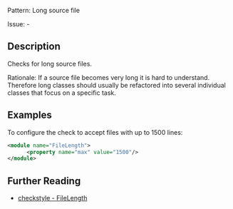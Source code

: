 Pattern: Long source file

Issue: -

## Description

Checks for long source files. 

Rationale: If a source file becomes very long it is hard to understand. Therefore long classes should usually be refactored into several individual classes that focus on a specific task. 

## Examples

To configure the check to accept files with up to 1500 lines: 


```xml
<module name="FileLength">
      <property name="max" value="1500"/>
</module>
```

## Further Reading

* [checkstyle - FileLength](http://checkstyle.sourceforge.net/config_sizes.html#FileLength)
